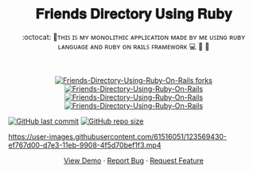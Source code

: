 <h1 align="center">𝐅𝐫𝐢𝐞𝐧𝐝𝐬 𝐃𝐢𝐫𝐞𝐜𝐭𝐨𝐫𝐲 𝐔𝐬𝐢𝐧𝐠 𝐑𝐮𝐛𝐲</h1>
<p align="center">:octocat: 🌟ᴛʜɪꜱ ɪꜱ ᴍʏ ᴍᴏɴᴏʟɪᴛʜɪᴄ ᴀᴘᴘʟɪᴄᴀᴛɪᴏɴ ᴍᴀᴅᴇ ʙʏ ᴍᴇ ᴜꜱɪɴɢ ʀᴜʙʏ ʟᴀɴɢᴜᴀɢᴇ ᴀɴᴅ ʀᴜʙʏ ᴏɴ ʀᴀɪʟꜱ ꜰʀᴀᴍᴇᴡᴏʀᴋ 💻 🎯 🚀  <p><br>
<a href="https://github.com/ashish2030/Friends-Directory-Using-Ruby-On-Rails/fork" target="blank">

<p align="center">
  <a href="https://github.com/ashish2030/Friends-Directory-Using-Ruby-On-Rails/fork" target="blank">
  <img src="https://img.shields.io/github/forks/ashish2030/Friends-Directory-Using-Ruby-On-Rails?style=flat-square" alt="Friends-Directory-Using-Ruby-On-Rails forks"/>
</a>
<a href="https://github.com/ashish2030/Friends-Directory-Using-Ruby-On-Rails/stargazers" target="blank">
<img src="https://img.shields.io/github/stars/ashish2030/Friends-Directory-Using-Ruby-On-Rails?style=flat-square" alt="Friends-Directory-Using-Ruby-On-Rails"/>
</a>
<a href="https://github.com/ashish2030/Friends-Directory-Using-Ruby-On-Rails/issues" target="blank">
<img src="https://img.shields.io/github/issues/ashish2030/Friends-Directory-Using-Ruby-On-Rails?style=flat-square" alt="Friends-Directory-Using-Ruby-On-Rails"/>
</a>
<a href="https://github.com/ashish2030/Friends-Directory-Using-Ruby-On-Rails/pulls" target="blank">
<img src="https://img.shields.io/github/issues-pr/ashish2030/Friends-Directory-Using-Ruby-On-Rails?style=flat-square" alt="Friends-Directory-Using-Ruby-On-Rails"/>
</a>
  </p>
  
[![GitHub last commit](https://img.shields.io/github/last-commit/ashish2030/Friends-Directory-Using-Ruby-On-Rails)](https://github.com/ashish2030/Friends-Directory-Using-Ruby-On-Rails/commits/master)
[![GitHub repo size](https://img.shields.io/github/repo-size/ashish2030/Friends-Directory-Using-Ruby-On-Rails)](https://github.com/ashish2030/Friends-Directory-Using-Ruby-On-Rails/archive/master.zip)
 

https://user-images.githubusercontent.com/61516051/123569430-ef767d00-d7e3-11eb-9908-4f5d70bef1f3.mp4



<p align="center">
    <a href="https://frienddirectory.herokuapp.com/" target="blank">View Demo</a>
    ·
    <a href="https://github.com/ashish2030/Friends-Directory-Using-Ruby-On-Rails/issues/new/choose">Report Bug</a>
    ·
    <a href="https://github.com/ashish2030/Friends-Directory-Using-Ruby-On-Rails/issues/new/choose">Request Feature</a>
</p>
